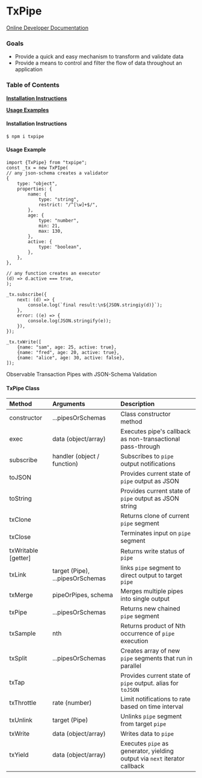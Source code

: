 # TxPipe

[Online Developer Documentation](https://webfreshener.github.io/RxVO/)

### Goals 
 * Provide a quick and easy mechanism to transform and validate data
 * Provide a means to control and filter the flow of data throughout an application

### Table of Contents

**[Installation Instructions](#installation-instructions)**

**[Usage Examples](#usage-examples)**

#### Installation Instructions
```
$ npm i txpipe 
```

#### Usage Example 
```
import {TxPipe} from "txpipe";
const _tx = new TxPIpe(
// any json-schema creates a validator
{
    type: "object",
    properties: {
        name: {
            type: "string",
            restrict: "/^[\w]+$/",
        },
        age: {
            type: "number",
            min: 21,
            max: 130,
        },
        active: {
            type: "boolean",
        },
    },
},

// any function creates an executor
(d) => d.active === true,
);

_tx.subscribe({
    next: (d) => {
        console.log(`final result:\n${JSON.stringiy(d)}`);
    },
    error: ((e) => {
        console.log(JSON.stringify(e));
    }),
});

_tx.txWrite([
    {name: "sam", age: 25, active: true},
    {name: "fred", age: 20, active: true},
    {name: "alice", age: 30, active: false},
]);

```

Observable Transaction Pipes with JSON-Schema Validation

#### TxPipe Class ####
| Method        | Arguments | Description  |
|:--------------|:----------|:-------|
| constructor | ...pipesOrSchemas | Class constructor method |
| exec | data (object/array)| Executes pipe's callback as non-transactional pass-through |
| subscribe | handler (object / function)| Subscribes to `pipe` output notifications |
| toJSON | | Provides current state of `pipe` output as JSON |
| toString | | Provides current state of `pipe` output as JSON string |
| txClone | | Returns clone of current `pipe` segment |
| txClose | | Terminates input on `pipe` segment |
| txWritable [getter] | | Returns write status of `pipe` |
| txLink | target (Pipe), ...pipesOrSchemas | links `pipe` segment to direct output to target `pipe` |
| txMerge | pipeOrPipes, schema | Merges multiple pipes into single output |
| txPipe | ...pipesOrSchemas | Returns new chained `pipe` segment |
| txSample | nth | Returns product of Nth occurrence of `pipe` execution |
| txSplit | ...pipesOrSchemas | Creates array of new `pipe` segments that run in parallel |
| txTap | | Provides current state of `pipe` output. alias for `toJSON` |
| txThrottle | rate (number) | Limit notifications to rate based on time interval |
| txUnlink | target (Pipe)| Unlinks `pipe` segment from target `pipe` |
| txWrite | data (object/array)| Writes data to `pipe` |
| txYield | data (object/array)| Executes `pipe` as generator, yielding output via `next` iterator callback |
